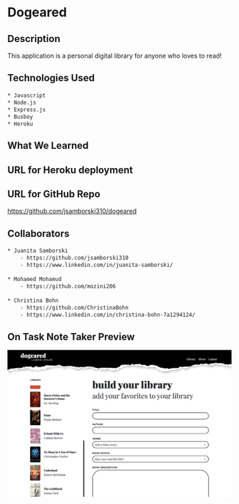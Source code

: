 # Dogeared

## Description

This application is a personal digital library for anyone who loves to read! 


## Technologies Used

    * Javascript
    * Node.js
    * Express.js
    * Busboy
    * Heroku


## What We Learned



## URL for Heroku deployment




## URL for GitHub Repo

https://github.com/jsamborski310/dogeared

## Collaborators

    * Juanita Samborski
        - https://github.com/jsamborski310
        - https://www.linkedin.com/in/juanita-samborski/
   
    * Mohamed Mohamud
        - https://github.com/mozini206
   
    * Christina Bohn
        - https://github.com/ChristinaBohn
        - https://www.linkedin.com/in/christina-bohn-7a1294124/


## On Task Note Taker Preview

![Dogeared preview](assets/dogeared-preview.png)



